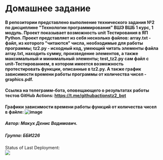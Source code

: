 #                                                                           Домашнее задание
####   В репозитории представлено выполнение технического задания №2 по дисциплине "Технологии программирования" ВШЭ ВШБ 1 курс, 1 модуль. Проект показывает возможность unit Тестирования в ЯП Python. Проект представляет из себя несколько файлов: array.txt - файл, из которого "читаются" числа, необходимые для работы программы; tz2.py - исходный код, умеющий читать элементы файла array.txt, находить сумму, произведение элементов, а также максимальный и минимальный элементы; test_tz2.py сам файл с unit-Тестированием, в котором имеется возможность протестировать функции, описанные в  tz2.py. А также график зависимости времени работы программы от количества чисел - graphics.pdf.

#### Ссылка на телеграмм-бота, оповещающего о результатах работы тестов GitHub Actions: https://t.me/githubactionstz2_bot
#### Графики зависимости времени работы функций от количества чисел в файле: ![image](https://user-images.githubusercontent.com/114257585/194711279-b72b4905-e133-4573-a042-157251134415.png)
##### Автор: Макух Денис Вадимович.
##### Группа: ББИ226
 
Status of Last Deployment:<br>
<img src ="https://github.com/DenisMakukh/tp-hse-2022-hw2/workflows/my-tests/badge.svg?branch=master"><br>
